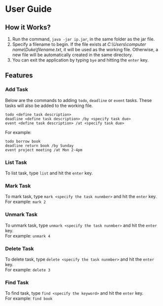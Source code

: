 # User Guide

## How it Works?
1. Run the command, `java -jar ip.jar`, in the same folder as the jar file.
2. Specify a filename to begin. If the file exists at *C:\Users\computer name\Duke\filename.txt*, it will be used as the working file. Otherwise, a new file will be automatically created in the same directory. 
3. You can exit the application by typing `bye` and hitting the `enter` key.

## Features 

### Add Task

Below are the commands to adding `todo`, `deadline` or `event` tasks. These tasks will also be added to the working file.

```
todo <define task description>
deadline <define task description> /by <specify task due>
event <define task description> /at <specify task due>
```
For example:

```
todo borrow book
deadline return book /by Sunday
event project meeting /at Mon 2-4pm
```

### List Task

To list task, type `list` and hit the `enter` key.

### Mark Task

To mark task, type `mark <specify the task nunmber>` and hit the `enter` key.  
For example: `mark 2`

### Unmark Task

To unmark task, type `unmark <specify the task nunmber>` and hit the `enter` key.  
For example: `unmark 4`

### Delete Task

To delete task, type `delete <specify the task nunmber>` and hit the `enter` key.  
For example: `delete 3`

### Find Task

To find task, type `find <specify the keyword>` and hit the `enter` key.  
For example: `find book`
